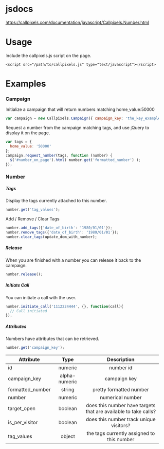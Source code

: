 # jsdocs

https://callpixels.com/documentation/javascript/Callpixels.Number.html


# Usage

Include the callpixels.js script on the page.

```
<script src="/path/to/callpixels.js" type="text/javascript"></script>
```


# Examples

### Campaign

Initialize a campaign that will return numbers matching home_value:50000

```javascript
var campaign = new Callpixels.Campaign({ campaign_key: 'the_key_example' });
```

Request a number from the campaign matching tags, and use jQuery to display it on the page.

```javascript
var tags = { 
  home_value: '50000' 
};
campaign.request_number(tags, function (number) {
  $('#number_on_page').html( number.get('formatted_number') );
});
```


### Number

##### Tags

Display the tags currently attached to this number.

```javascript
number.get('tag_values');
```
 
Add / Remove / Clear Tags

```javascript
number.add_tags({'date_of_birth': '1980/01/01'});
number.remove_tags({'date_of_birth': '1980/01/01'});
number.clear_tags(update_dom_with_number);
```

##### Release

When you are finished with a number you can release it back to the campaign.

```javascript
number.release();
```

##### Initiate Call

You can initiate a call with the user.

```javascript
number.initiate_call('1112224444', {}, function(call){
  // Call initiated
});
```

##### Attributes

Numbers have attributes that can be retrieved.

```javascript
number.get('campaign_key');
```

| Attribute         | Type            | Description                                                         |
| ----------------- |:---------------:|:-------------------------------------------------------------------:|
| id                | numeric         | number id                                                           |
| campaign_key      | alpha-numeric   | campaign key                                                        |
| formatted_number  | string          | pretty formatted number                                             |
| number            | numeric         | numerical number                                                    |
| target_open       | boolean         | does this number have targets that are available to take calls?     |
| is_per_visitor    | boolean         | does this number track unique visitors?                             |
| tag_values        | object          | the tags currently assigned to this number                          |